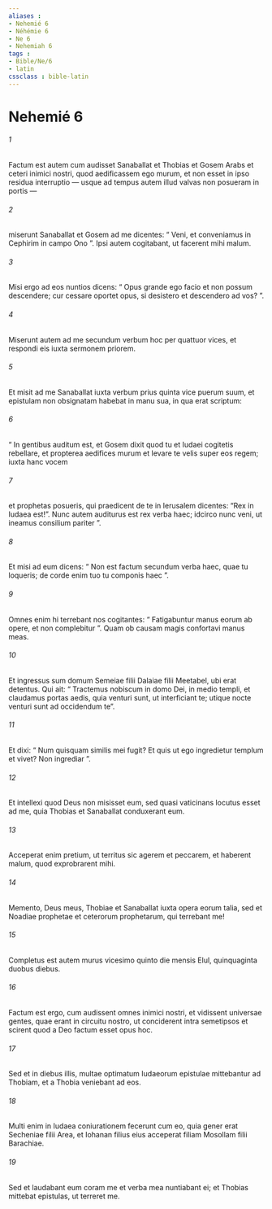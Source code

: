 ```yaml
---
aliases : 
- Nehemié 6
- Néhémie 6
- Ne 6
- Nehemiah 6
tags : 
- Bible/Ne/6
- latin
cssclass : bible-latin
---
```


# Nehemié 6

###### 1
Factum est autem cum audisset Sanaballat et Thobias et Gosem Arabs et ceteri inimici nostri, quod aedificassem ego murum, et non esset in ipso residua interruptio — usque ad tempus autem illud valvas non posueram in portis — 
###### 2
miserunt Sanaballat et Gosem ad me dicentes: “ Veni, et conveniamus in Cephirim in campo Ono ”. Ipsi autem cogitabant, ut facerent mihi malum. 
###### 3
Misi ergo ad eos nuntios dicens: “ Opus grande ego facio et non possum descendere; cur cessare oportet opus, si desistero et descendero ad vos? ”. 
###### 4
Miserunt autem ad me secundum verbum hoc per quattuor vices, et respondi eis iuxta sermonem priorem.
###### 5
Et misit ad me Sanaballat iuxta verbum prius quinta vice puerum suum, et epistulam non obsignatam habebat in manu sua, in qua erat scriptum: 
###### 6
“ In gentibus auditum est, et Gosem dixit quod tu et Iudaei cogitetis rebellare, et propterea aedifices murum et levare te velis super eos regem; iuxta hanc vocem 
###### 7
et prophetas posueris, qui praedicent de te in Ierusalem dicentes: “Rex in Iudaea est!”. Nunc autem auditurus est rex verba haec; idcirco nunc veni, ut ineamus consilium pariter ”. 
###### 8
Et misi ad eum dicens: “ Non est factum secundum verba haec, quae tu loqueris; de corde enim tuo tu componis haec ”. 
###### 9
Omnes enim hi terrebant nos cogitantes: “ Fatigabuntur manus eorum ab opere, et non complebitur ”. Quam ob causam magis confortavi manus meas.
###### 10
Et ingressus sum domum Semeiae filii Dalaiae filii Meetabel, ubi erat detentus. Qui ait: “ Tractemus nobiscum in domo Dei, in medio templi, et claudamus portas aedis, quia venturi sunt, ut interficiant te; utique nocte venturi sunt ad occidendum te”.
###### 11
Et dixi: “ Num quisquam similis mei fugit? Et quis ut ego ingredietur templum et vivet? Non ingrediar ”. 
###### 12
Et intellexi quod Deus non misisset eum, sed quasi vaticinans locutus esset ad me, quia Thobias et Sanaballat conduxerant eum. 
###### 13
Acceperat enim pretium, ut territus sic agerem et peccarem, et haberent malum, quod exprobrarent mihi. 
###### 14
Memento, Deus meus, Thobiae et Sanaballat iuxta opera eorum talia, sed et Noadiae prophetae et ceterorum prophetarum, qui terrebant me!
###### 15
Completus est autem murus vicesimo quinto die mensis Elul, quinquaginta duobus diebus. 
###### 16
Factum est ergo, cum audissent omnes inimici nostri, et vidissent universae gentes, quae erant in circuitu nostro, ut conciderent intra semetipsos et scirent quod a Deo factum esset opus hoc.
###### 17
Sed et in diebus illis, multae optimatum Iudaeorum epistulae mittebantur ad Thobiam, et a Thobia veniebant ad eos. 
###### 18
Multi enim in Iudaea coniurationem fecerunt cum eo, quia gener erat Secheniae filii Area, et Iohanan filius eius acceperat filiam Mosollam filii Barachiae. 
###### 19
Sed et laudabant eum coram me et verba mea nuntiabant ei; et Thobias mittebat epistulas, ut terreret me.
